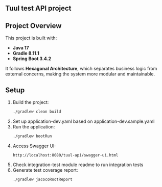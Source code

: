 ## Tuul test API project

## Project Overview

This project is built with:
- **Java 17**
- **Gradle 8.11.1**
- **Spring Boot 3.4.2**

It follows **Hexagonal Architecture**, which separates business logic from external concerns, making the system more modular and maintainable.

## Setup

1. Build the project:
   ```sh
   ./gradlew clean build
   ```
2. Set up application-dev.yaml based on application-dev.sample.yaml
3. Run the application:
   ```sh
   ./gradlew bootRun
   ```
4. Access Swagger UI:
   ```
   http://localhost:8080/tuul-api/swagger-ui.html
   ```
5. Check integration-test module readme to run integration tests
6. Generate test coverage report:
   ```sh
   ./gradlew jacocoRootReport
   ```

